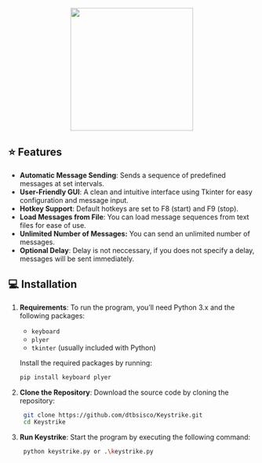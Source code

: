 <p align="center">
<img width="250" height="250" src="https://i.imgur.com/uALUlli.png">
</p>

## ⭐ Features

- **Automatic Message Sending**: Sends a sequence of predefined messages at set intervals.
- **User-Friendly GUI**: A clean and intuitive interface using Tkinter for easy configuration and message input.
- **Hotkey Support**: Default hotkeys are set to F8 (start) and F9 (stop).
- **Load Messages from File**: You can load message sequences from text files for ease of use.
- **Unlimited Number of Messages:** You can send an unlimited number of messages.
- **Optional Delay**: Delay is not neccessary, if you does not specify a delay, messages will be sent immediately.

## 💻 Installation

1. **Requirements**: To run the program, you’ll need Python 3.x and the following packages:
   - `keyboard`
   - `plyer`
   - `tkinter` (usually included with Python)
   
   Install the required packages by running:

   ```bash
   pip install keyboard plyer
   ```
2. **Clone the Repository**: Download the source code by cloning the repository:

   ```bash
    git clone https://github.com/dtbsisco/Keystrike.git
    cd Keystrike

3. **Run Keystrike**: Start the program by executing the following command:

   ```bash
    python keystrike.py or .\keystrike.py
